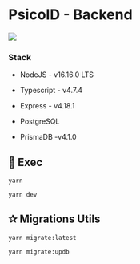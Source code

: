 # PsicoID - Backend

<img  src="https://digital-inspires-public.s3.amazonaws.com/images/stack.png">

### Stack

-   NodeJS - v16.16.0 LTS

-   Typescript - v4.7.4

-   Express - v4.18.1

-   PostgreSQL

-   PrismaDB -v4.1.0

## 🚀 Exec

```
yarn
```

```
yarn dev
```

## ✰ Migrations Utils

```
yarn migrate:latest
```
```
yarn migrate:updb
```
